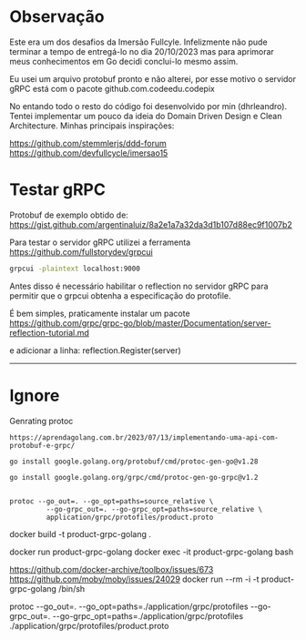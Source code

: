 # Observação

Este era um dos desafios da Imersão Fullcyle. Infelizmente não pude terminar a tempo de entregá-lo no dia 20/10/2023 mas para aprimorar meus conhecimentos em Go decidi conclui-lo mesmo assim.

Eu usei um arquivo protobuf pronto e não alterei, por esse motivo o servidor gRPC está com o pacote github.com.codeedu.codepix

No entando todo o resto do código foi desenvolvido por min (dhrleandro). Tentei implementar um pouco da ideia do Domain Driven Design e Clean Architecture. Minhas principais inspirações:

https://github.com/stemmlerjs/ddd-forum
https://github.com/devfullcycle/imersao15

# Testar gRPC

Protobuf de exemplo obtido de:
https://gist.github.com/argentinaluiz/8a2e1a7a32da3d1b107d88ec9f1007b2

Para testar o servidor gRPC utilizei a ferramenta
https://github.com/fullstorydev/grpcui

```sh
grpcui -plaintext localhost:9000
```

Antes disso é necessário habilitar o reflection no servidor gRPC para permitir que o grpcui obtenha a especificação do protofile.

É bem simples, praticamente instalar um pacote
https://github.com/grpc/grpc-go/blob/master/Documentation/server-reflection-tutorial.md

e adicionar a linha:
reflection.Register(server)

-------------------

# Ignore

Genrating protoc

```
https://aprendagolang.com.br/2023/07/13/implementando-uma-api-com-protobuf-e-grpc/

go install google.golang.org/protobuf/cmd/protoc-gen-go@v1.28

go install google.golang.org/grpc/cmd/protoc-gen-go-grpc@v1.2


protoc --go_out=. --go_opt=paths=source_relative \
         --go-grpc_out=. --go-grpc_opt=paths=source_relative \
         application/grpc/protofiles/product.proto
```

docker build -t product-grpc-golang .

docker run product-grpc-golang
docker exec -it product-grpc-golang bash

https://github.com/docker-archive/toolbox/issues/673
https://github.com/moby/moby/issues/24029
docker run --rm -i -t product-grpc-golang /bin/sh

protoc --go_out=. --go_opt=paths=./application/grpc/protofiles --go-grpc_out=. --go-grpc_opt=paths=./application/grpc/protofiles ./application/grpc/protofiles/product.proto